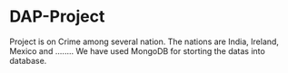 # DAP-Project
Project is on Crime among several nation.
The nations are India, Ireland, Mexico and ........
We have used MongoDB for storting the datas into database.
